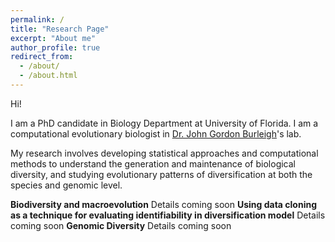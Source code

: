 ```yaml
---
permalink: /
title: "Research Page"
excerpt: "About me"
author_profile: true
redirect_from: 
  - /about/
  - /about.html
---
```

Hi!

I am a PhD candidate in Biology Department at University of Florida. I am a computational evolutionary biologist in [Dr. John Gordon Burleigh](https://biology.ufl.edu/gburleigh/)'s lab. 

My research involves developing statistical approaches and computational methods to understand the generation and maintenance of biological diversity, and studying evolutionary patterns of diversification at both the species and genomic level. 



**Biodiversity and macroevolution**
Details coming soon
**Using data cloning as a technique for evaluating identifiability in diversification model**
Details coming soon
**Genomic Diversity**
Details coming soon

